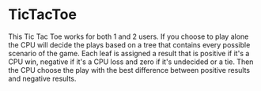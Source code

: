 # TicTacToe

This Tic Tac Toe works for both 1 and 2 users. If you choose to play alone the CPU will decide the plays based on a tree that 
contains every possible scenario of the game. Each leaf is assigned a result that is positive if it's a CPU win, negative if 
it's a CPU loss and zero if it's undecided or a tie. Then the CPU choose the play with the best difference between positive 
results and negative results.
